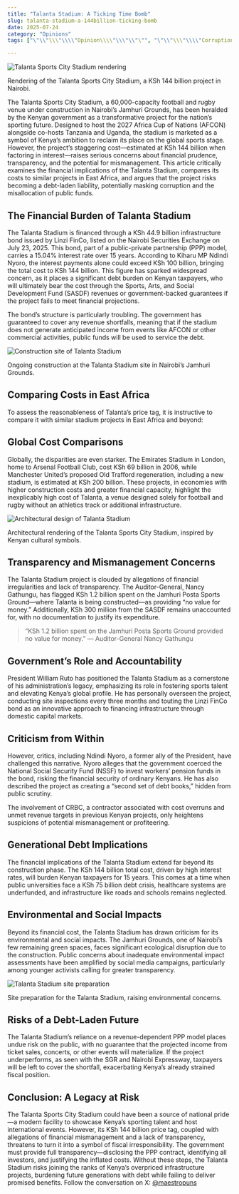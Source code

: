 ```yaml
---
title: "Talanta Stadium: A Ticking Time Bomb"
slug: talanta-stadium-a-144billion-ticking-bomb
date: 2025-07-24
category: "Opinions"
tags: ["\"\\"\\\"\\\\"Opinion\\\\"\\\"\\"\"", "\"\\"\\\"\\\\"Corruption\\\\"\\\"\\"\"", "\"\\"\\\"\\\\"Kenya\\\\"\\\"\\"\"", "\"\\"\\\"\\\\"Money\\\\"\\\"\\"\""]

---
```

![Talanta Sports City Stadium rendering](https://i.postimg.cc/rFmpGDrm/Capture-800x493.png)

Rendering of the Talanta Sports City Stadium, a KSh 144 billion project in Nairobi.

The Talanta Sports City Stadium, a 60,000-capacity football and rugby venue under construction in Nairobi’s Jamhuri Grounds, has been heralded by the Kenyan government as a transformative project for the nation’s sporting future. Designed to host the 2027 Africa Cup of Nations (AFCON) alongside co-hosts Tanzania and Uganda, the stadium is marketed as a symbol of Kenya’s ambition to reclaim its place on the global sports stage. However, the project’s staggering cost—estimated at KSh 144 billion when factoring in interest—raises serious concerns about financial prudence, transparency, and the potential for mismanagement. This article critically examines the financial implications of the Talanta Stadium, compares its costs to similar projects in East Africa, and argues that the project risks becoming a debt-laden liability, potentially masking corruption and the misallocation of public funds.

## The Financial Burden of Talanta Stadium

The Talanta Stadium is financed through a KSh 44.9 billion infrastructure bond issued by Linzi FinCo, listed on the Nairobi Securities Exchange on July 23, 2025. This bond, part of a public-private partnership (PPP) model, carries a 15.04% interest rate over 15 years. According to Kiharu MP Ndindi Nyoro, the interest payments alone could exceed KSh 100 billion, bringing the total cost to KSh 144 billion. This figure has sparked widespread concern, as it places a significant debt burden on Kenyan taxpayers, who will ultimately bear the cost through the Sports, Arts, and Social Development Fund (SASDF) revenues or government-backed guarantees if the project fails to meet financial projections.

  

The bond’s structure is particularly troubling. The government has guaranteed to cover any revenue shortfalls, meaning that if the stadium does not generate anticipated income from events like AFCON or other commercial activities, public funds will be used to service the debt.

![Construction site of Talanta Stadium](https://i.postimg.cc/SKj5DpGc/talanta-stadium085.jpg)

Ongoing construction at the Talanta Stadium site in Nairobi’s Jamhuri Grounds.

## Comparing Costs in East Africa

To assess the reasonableness of Talanta’s price tag, it is instructive to compare it with similar stadium projects in East Africa and beyond:

  

## Global Cost Comparisons

Globally, the disparities are even starker. The Emirates Stadium in London, home to Arsenal Football Club, cost KSh 69 billion in 2006, while Manchester United’s proposed Old Trafford regeneration, including a new stadium, is estimated at KSh 200 billion. These projects, in economies with higher construction costs and greater financial capacity, highlight the inexplicably high cost of Talanta, a venue designed solely for football and rugby without an athletics track or additional infrastructure.

  

![Architectural design of Talanta Stadium](https://i.postimg.cc/bYn77pfT/IMG-20250411-WA0005-1744384150.jpg)

Architectural rendering of the Talanta Sports City Stadium, inspired by Kenyan cultural symbols.

## Transparency and Mismanagement Concerns

The Talanta Stadium project is clouded by allegations of financial irregularities and lack of transparency. The Auditor-General, Nancy Gathungu, has flagged KSh 1.2 billion spent on the Jamhuri Posta Sports Ground—where Talanta is being constructed—as providing “no value for money.” Additionally, KSh 300 million from the SASDF remains unaccounted for, with no documentation to justify its expenditure.

  

> “KSh 1.2 billion spent on the Jamhuri Posta Sports Ground provided no value for money.” — Auditor-General Nancy Gathungu

## Government’s Role and Accountability

President William Ruto has positioned the Talanta Stadium as a cornerstone of his administration’s legacy, emphasizing its role in fostering sports talent and elevating Kenya’s global profile. He has personally overseen the project, conducting site inspections every three months and touting the Linzi FinCo bond as an innovative approach to financing infrastructure through domestic capital markets.

  

## Criticism from Within

However, critics, including Ndindi Nyoro, a former ally of the President, have challenged this narrative. Nyoro alleges that the government coerced the National Social Security Fund (NSSF) to invest workers’ pension funds in the bond, risking the financial security of ordinary Kenyans. He has also described the project as creating a “second set of debt books,” hidden from public scrutiny.

  

  

The involvement of CRBC, a contractor associated with cost overruns and unmet revenue targets in previous Kenyan projects, only heightens suspicions of potential mismanagement or profiteering.

## Generational Debt Implications

The financial implications of the Talanta Stadium extend far beyond its construction phase. The KSh 144 billion total cost, driven by high interest rates, will burden Kenyan taxpayers for 15 years. This comes at a time when public universities face a KSh 75 billion debt crisis, healthcare systems are underfunded, and infrastructure like roads and schools remains neglected.

  

## Environmental and Social Impacts

Beyond its financial cost, the Talanta Stadium has drawn criticism for its environmental and social impacts. The Jamhuri Grounds, one of Nairobi’s few remaining green spaces, faces significant ecological disruption due to the construction. Public concerns about inadequate environmental impact assessments have been amplified by social media campaigns, particularly among younger activists calling for greater transparency.

  

![Talanta Stadium site preparation](https://i.postimg.cc/bYn77pfT/IMG-20250411-WA0005-1744384150.jpg)

Site preparation for the Talanta Stadium, raising environmental concerns.

## Risks of a Debt-Laden Future

The Talanta Stadium’s reliance on a revenue-dependent PPP model places undue risk on the public, with no guarantee that the projected income from ticket sales, concerts, or other events will materialize. If the project underperforms, as seen with the SGR and Nairobi Expressway, taxpayers will be left to cover the shortfall, exacerbating Kenya’s already strained fiscal position.

  

## Conclusion: A Legacy at Risk

The Talanta Sports City Stadium could have been a source of national pride—a modern facility to showcase Kenya’s sporting talent and host international events. However, its KSh 144 billion price tag, coupled with allegations of financial mismanagement and a lack of transparency, threatens to turn it into a symbol of fiscal irresponsibility. The government must provide full transparency—disclosing the PPP contract, identifying all investors, and justifying the inflated costs. Without these steps, the Talanta Stadium risks joining the ranks of Kenya’s overpriced infrastructure projects, burdening future generations with debt while failing to deliver promised benefits. Follow the conversation on X: [@maestropuns](https://x.com/maestropuns)

